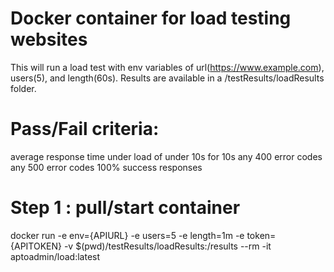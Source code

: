 # Docker container for load testing websites
This will run a load test with env variables of url(https://www.example.com), users(5), and length(60s).  Results are available in a /testResults/loadResults folder.

# Pass/Fail criteria:
average response time under load of under 10s for 10s
any 400 error codes
any 500 error codes
100% success responses


# Step 1 : pull/start container
docker run -e env={APIURL} -e users=5 -e length=1m -e token={APITOKEN} -v $(pwd)/testResults/loadResults:/results --rm -it aptoadmin/load:latest

